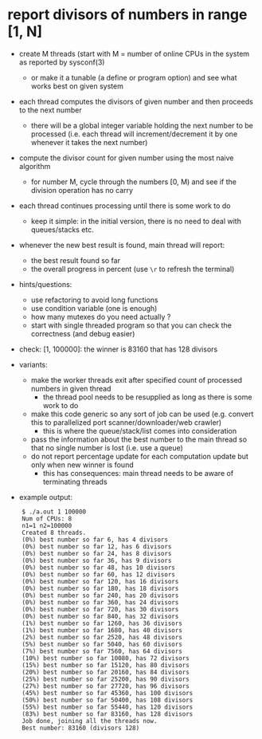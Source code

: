 # report divisors of numbers in range [1, N]
   - create M threads (start with M = number of online CPUs in the system as reported by sysconf(3)
     - or make it a tunable (a define or program option) and see what works best on given system
   - each thread computes the divisors of given number and then proceeds to the next number
     - there will be a global integer variable holding the next number to be processed (i.e. each thread will increment/decrement it by one whenever it takes the next number) 
   - compute the divisor count for given number using the most naive algorithm
     - for number M, cycle through the numbers [0, M) and see if the division operation has no carry
   - each thread continues processing until there is some work to do
     - keep it simple: in the initial version, there is no need to deal with queues/stacks etc.

   - whenever the new best result is found, main thread will report:
     - the best result found so far
     - the overall progress in percent (use `\r` to refresh the terminal)

  - hints/questions:
    - use refactoring to avoid long functions
    - use condition variable (one is enough)
    - how many mutexes do you need actually ?
    - start with single threaded program so that you can check the correctness (and debug easier)

  - check: [1, 100000]: the winner is 83160 that has 128 divisors

  - variants:
    - make the worker threads exit after specified count of processed numbers in given thread
      - the thread pool needs to be resupplied as long as there is some work to do
    - make this code generic so any sort of job can be used (e.g. convert this to parallelized port scanner/downloader/web crawler)
      - this is where the queue/stack/list comes into consideration 
    - pass the information about the best number to the main thread so that no single number is lost (i.e. use a queue)
    - do not report percentage update for each computation update but only when new winner is found
      - this has consequences: main thread needs to be aware of terminating threads

  - example output:

```
	$ ./a.out 1 100000
	Num of CPUs: 8
	n1=1 n2=100000
	Created 8 threads.
	(0%) best number so far 6, has 4 divisors
	(0%) best number so far 12, has 6 divisors
	(0%) best number so far 24, has 8 divisors
	(0%) best number so far 36, has 9 divisors
	(0%) best number so far 48, has 10 divisors
	(0%) best number so far 60, has 12 divisors
	(0%) best number so far 120, has 16 divisors
	(0%) best number so far 180, has 18 divisors
	(0%) best number so far 240, has 20 divisors
	(0%) best number so far 360, has 24 divisors
	(0%) best number so far 720, has 30 divisors
	(0%) best number so far 840, has 32 divisors
	(1%) best number so far 1260, has 36 divisors
	(1%) best number so far 1680, has 40 divisors
	(2%) best number so far 2520, has 48 divisors
	(5%) best number so far 5040, has 60 divisors
	(7%) best number so far 7560, has 64 divisors
	(10%) best number so far 10080, has 72 divisors
	(15%) best number so far 15120, has 80 divisors
	(20%) best number so far 20160, has 84 divisors
	(25%) best number so far 25200, has 90 divisors
	(27%) best number so far 27720, has 96 divisors
	(45%) best number so far 45360, has 100 divisors
	(50%) best number so far 50400, has 108 divisors
	(55%) best number so far 55440, has 120 divisors
	(83%) best number so far 83160, has 128 divisors
	Job done, joining all the threads now.
	Best number: 83160 (divisors 128)
```
